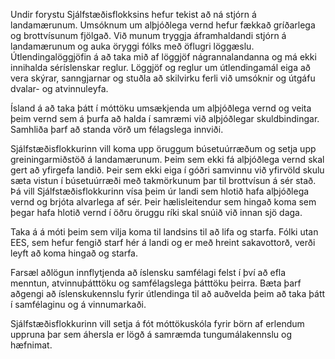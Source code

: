 Undir forystu Sjálfstæðisflokksins hefur tekist að ná stjórn á landamærunum. Umsóknum um alþjóðlega vernd hefur fækkað gríðarlega og brottvísunum fjölgað. Við munum tryggja áframhaldandi stjórn á landamærunum og auka öryggi fólks með öflugri löggæslu. Útlendingalöggjöfin á að taka mið af löggjöf nágrannalandanna og má ekki innihalda séríslenskar reglur. Löggjöf og reglur um útlendingamál eiga að vera skýrar, sanngjarnar og stuðla að skilvirku ferli við umsóknir og útgáfu dvalar- og atvinnuleyfa.  

Ísland á að taka þátt í móttöku umsækjenda um alþjóðlega vernd og veita þeim vernd sem á þurfa að halda í samræmi við alþjóðlegar skuldbindingar. Samhliða þarf að standa vörð um félagslega innviði.  
 
Sjálfstæðisflokkurinn vill koma upp öruggum búsetuúrræðum og setja upp greiningarmiðstöð á landamærunum. Þeim sem ekki fá alþjóðlega vernd skal gert að yfirgefa landið. Þeir sem ekki eiga í góðri samvinnu við yfirvöld skulu sæta vistun í búsetuúrræði með takmörkunum þar til brottvísun á sér stað. Þá vill Sjálfstæðisflokkurinn vísa þeim úr landi sem hlotið hafa alþjóðlega vernd og brjóta alvarlega af sér. Þeir hælisleitendur sem hingað koma sem þegar hafa hlotið vernd í öðru öruggu ríki skal snúið við innan sjö daga. 

Taka á á móti þeim sem vilja koma til landsins til að lifa og starfa. Fólki utan EES, sem hefur fengið starf hér á landi og er með hreint sakavottorð, verði leyft að koma hingað og starfa.  

Farsæl aðlögun innflytjenda að íslensku samfélagi felst í því að efla menntun, atvinnuþátttöku og samfélagslega þátttöku þeirra. Bæta þarf aðgengi að íslenskukennslu fyrir útlendinga til að auðvelda þeim að taka þátt í samfélaginu og á vinnumarkaði. 

Sjálfstæðisflokkurinn vill setja á fót móttökuskóla fyrir börn af erlendum uppruna þar sem áhersla er lögð á samræmda tungumálakennslu og hæfnimat. 
